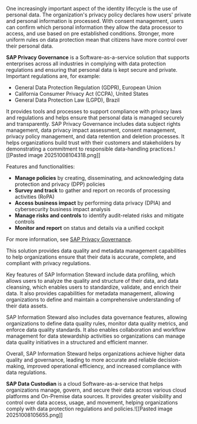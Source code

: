 One increasingly important aspect of the identity lifecycle is the use of personal data. The organization's privacy policy declares how users' private and personal information is processed. With consent management, users can confirm which personal information they allow the data processor to access, and use based on pre established conditions. Stronger, more uniform rules on data protection mean that citizens have more control over their personal data.

**SAP Privacy Governance** is a Software-as-a-service solution that supports enterprises across all industries in complying with data protection regulations and ensuring that personal data is kept secure and private. Important regulations are, for example:

- General Data Protection Regulation (GDPR), European Union
- California Consumer Privacy Act (CCPA), United States
- General Data Protection Law (LGPD), Brazil

It provides tools and processes to support compliance with privacy laws and regulations and helps ensure that personal data is managed securely and transparently. SAP Privacy Governance includes data subject rights management, data privacy impact assessment, consent management, privacy policy management, and data retention and deletion processes. It helps organizations build trust with their customers and stakeholders by demonstrating a commitment to responsible data-handling practices.![[Pasted image 20251008104318.png]]

Features and functionalities:

- **Manage policies** by creating, disseminating, and acknowledging data protection and privacy (DPP) policies
- **Survey and track** to gather and report on records of processing activities (RoPA)
- **Access business impact** by performing data privacy (DPIA) and cybersecurity business impact analysis
- **Manage risks and controls** to identify audit-related risks and mitigate controls
- **Monitor and report** on status and details via a unified cockpit

For more information, see [SAP Privacy Governance](https://help.sap.com/docs/SAP_Privacy_Governance).

This solution provides data quality and metadata management capabilities to help organizations ensure that their data is accurate, complete, and compliant with privacy regulations.

Key features of SAP Information Steward include data profiling, which allows users to analyze the quality and structure of their data, and data cleansing, which enables users to standardize, validate, and enrich their data. It also provides capabilities for metadata management, allowing organizations to define and maintain a comprehensive understanding of their data assets.

SAP Information Steward also includes data governance features, allowing organizations to define data quality rules, monitor data quality metrics, and enforce data quality standards. It also enables collaboration and workflow management for data stewardship activities so organizations can manage data quality initiatives in a structured and efficient manner.

Overall, SAP Information Steward helps organizations achieve higher data quality and governance, leading to more accurate and reliable decision-making, improved operational efficiency, and increased compliance with data regulations.

**SAP Data Custodian** is a cloud Software-as-a-service that helps organizations manage, govern, and secure their data across various cloud platforms and On-Premise data sources. It provides greater visibility and control over data access, usage, and movement, helping organizations comply with data protection regulations and policies.![[Pasted image 20251008105655.png]]